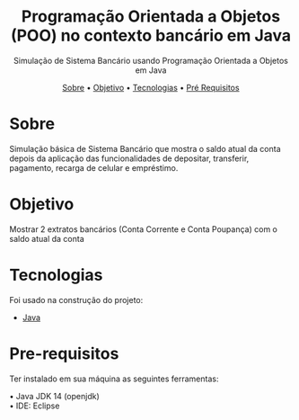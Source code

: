 <h1 align="center">Programação Orientada a Objetos (POO) no contexto bancário em Java</h1>

<p align="center">Simulação de Sistema Bancário usando Programação Orientada a Objetos em Java</p>


<p align="center"> 
 <a href="#sobre">Sobre</a> •
 <a href="#objetivo">Objetivo</a> •
 <a href="#tecnologias">Tecnologias</a> • 
 <a href="#pre-requisitos">Pré Requisitos</a> 
 
</p>

# Sobre
<p>Simulação básica de Sistema Bancário que mostra o saldo atual da conta depois da aplicação das funcionalidades de depositar, transferir, pagamento, recarga de celular e empréstimo.  </p>

# Objetivo
<p>
 Mostrar 2 extratos bancários (Conta Corrente e Conta Poupança) com o saldo atual da conta
</p>

# Tecnologias
<p>Foi usado na construção do projeto:

- [Java](https://www.java.com/)

</p>

# Pre-requisitos
<p>Ter instalado em sua máquina as seguintes ferramentas:

•  Java  JDK 14 (openjdk) </br> 
•  IDE: Eclipse </br> 

</p>
